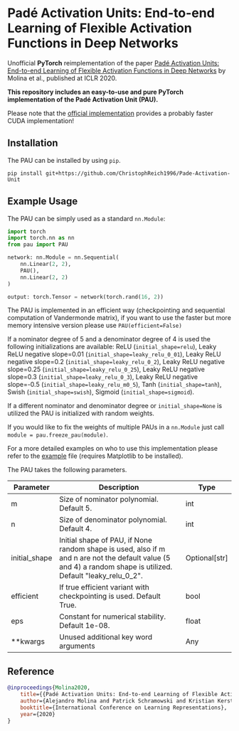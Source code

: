 # Padé Activation Units: End-to-end Learning of Flexible Activation Functions in Deep Networks

Unofficial **PyTorch** reimplementation of the
paper [Padé Activation Units: End-to-end Learning of Flexible Activation Functions in Deep Networks](https://openreview.net/pdf?id=BJlBSkHtDS)
by Molina et al., published at ICLR 2020.

**This repository includes an easy-to-use and pure PyTorch implementation of the Padé Activation Unit (PAU).**

Please note that the [official implementation](https://github.com/ml-research/pau) provides a probably faster CUDA
implementation!

## Installation

The PAU can be installed by using `pip`.

````shell script
pip install git+https://github.com/ChristophReich1996/Pade-Activation-Unit
````

## Example Usage

The PAU can be simply used as a standard `nn.Module`:

````python
import torch
import torch.nn as nn
from pau import PAU

network: nn.Module = nn.Sequential(
    nn.Linear(2, 2),
    PAU(),
    nn.Linear(2, 2)
)

output: torch.Tensor = network(torch.rand(16, 2))
````

The PAU is implemented in an efficient way (checkpointing and sequential computation of Vandermonde matrix), if you want to use the faster but
more memory intensive version please use `PAU(efficient=False)`

If a nominator degree of 5 and a denominator degree of 4 is used the following initializations are available:
ReLU (`initial_shape=relu`), Leaky ReLU negative slope=0.01 (`initial_shape=leaky_relu_0_01`), Leaky ReLU negative
slope=0.2 (`initial_shape=leaky_relu_0_2`), Leaky ReLU negative slope=0.25 (`initial_shape=leaky_relu_0_25`), Leaky ReLU
negative slope=0.3 (`initial_shape=leaky_relu_0_3`), Leaky ReLU negative slope=-0.5 (`initial_shape=leaky_relu_m0_5`),
Tanh (`initial_shape=tanh`), Swish (`initial_shape=swish`), Sigmoid (`initial_shape=sigmoid`).

If a different nominator and denominator degree or `initial_shape=None` is utilized the PAU is initialized with random
weights.

If you would like to fix the weights of multiple PAUs in a `nn.Module` just call `module = pau.freeze_pau(module)`.

For a more detailed examples on who to use this implementation please refer to the [example](example.py) file (requires Matplotlib to be installed).

The PAU takes the following parameters.

| Parameter | Description | Type |
| ------------- | ------------- | ------------- |
| m | Size of nominator polynomial. Default 5. | int |
| n | Size of denominator polynomial. Default 4. | int |
| initial_shape | Initial shape of PAU, if None random shape is used, also if m and n are not the default value (5 and 4) a random shape is utilized. Default "leaky_relu_0_2". | Optional[str] |
| efficient | If true efficient variant with checkpointing is used. Default True. | bool |
| eps | Constant for numerical stability. Default 1e-08. | float |
| **kwargs | Unused additional key word arguments | Any |

## Reference

````bibtex
@inproceedings{Molina2020,
    title={{Padé Activation Units: End-to-end Learning of Flexible Activation Functions in Deep Networks}},
    author={Alejandro Molina and Patrick Schramowski and Kristian Kersting},
    booktitle={International Conference on Learning Representations},
    year={2020}
}
````
